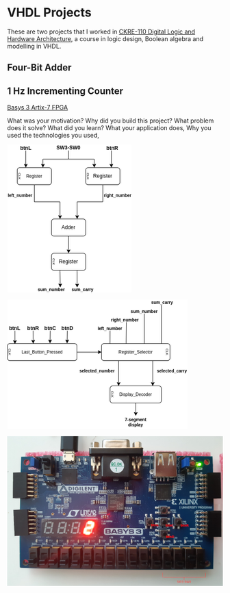 # __VHDL Projects__

These are two projects that I worked in [CKRE-110 Digital Logic and Hardware Architecture](https://continuing.torontomu.ca/search/publicCourseSearchDetails.do?method=load&courseId=26179), a course in logic design, Boolean algebra and modelling in VHDL. 

## __Four-Bit Adder__

## __1 Hz Incrementing Counter__


[Basys 3 Artix-7 FPGA](https://digilent.com/reference/programmable-logic/basys-3/start)

What was your motivation?
Why did you build this project?
What problem does it solve?
What did you learn?
What your application does,
Why you used the technologies you used,

![](img/four_bit_adder_part_1.drawio.png)

![](img/four_bit_adder_part_2.drawio.png)

![](img/basys3_resized.jpg)